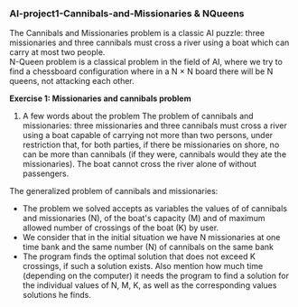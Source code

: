 ### AI-project1-Cannibals-and-Missionaries & NQueens
The Cannibals and Missionaries problem is a classic AI puzzle: three missionaries and three cannibals must cross a river using a boat which can carry at most two people.  
N-Queen problem is a classical problem in the field of AI, where we try to find a chessboard configuration where in a N × N board there will be N queens, not attacking each other.

**Exercise 1: Missionaries and cannibals problem**

1) A few words about the problem
The problem of cannibals and missionaries:
three missionaries and three cannibals must cross a river
using a boat capable of carrying not more than two persons, under
restriction that, for both parties, if there be missionaries on shore, no
can be more than cannibals (if they were, cannibals would
they ate the missionaries). The boat cannot cross the river alone
of without passengers.

The generalized problem of cannibals and missionaries:
- The problem we solved accepts as variables the values of
of cannibals and missionaries (N), of the boat's capacity (M) and of
maximum allowed number of crossings of the boat (K) by
user.
- We consider that in the initial situation we have N missionaries at one time
bank and the same number (N) of cannibals on the same bank
- The program finds the optimal solution that does not exceed K
crossings, if such a solution exists. Also mention how much time
(depending on the computer) it needs the program to find a solution
for the individual values of N, M, K, as well as the corresponding values
solutions he finds.
